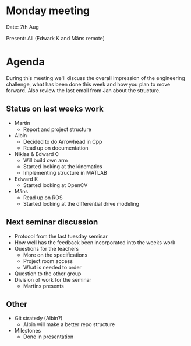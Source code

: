 # Monday meeting
Date: 7th Aug

Present: All (Edwark K and Måns remote)


# Agenda
During this meeting we'll discuss the overall impression of the engineering challenge, what has been done this week and how you plan to move forward. Also review the last email from Jan about the structure. 

## Status on last weeks work
  - Martin
    - Report and project structure
  - Albin
    - Decided to do Arrowhead in Cpp
    - Read up on documentation
  - Niklas & Edward C
    - Will build own arm
    - Started looking at the kinematics
    - Implementing structure in MATLAB
  - Edward K
    - Started looking at OpenCV
  - Måns
    - Read up on ROS
    - Started looking at the differential drive modeling
  
## Next seminar discussion
- Protocol from the last tuesday seminar
- How well has the feedback been incorporated into the weeks work
- Questions for the teachers
  - More on the specifications
  - Project room access
  - What is needed to order
- Question to the other group
- Division of work for the seminar
  - Martins presents
## Other 
- Git stratedy (Albin?) 
  - Albin will make a better repo structure
- Milestones
  - Done in presentation

